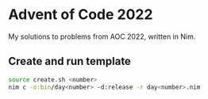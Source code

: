 # Advent of Code 2022

My solutions to problems from AOC 2022, written in Nim.

## Create and run template

```sh
source create.sh <number>
nim c -o:bin/day<number> -d:release -r day<number>.nim
```